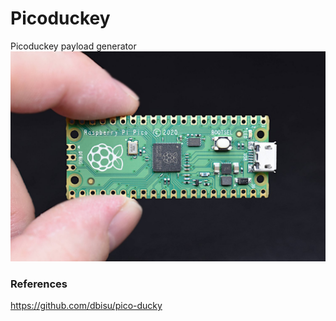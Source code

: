 # Picoduckey
Picoduckey payload generator
![Drag Racing](/1.JPG)


### References
https://github.com/dbisu/pico-ducky
